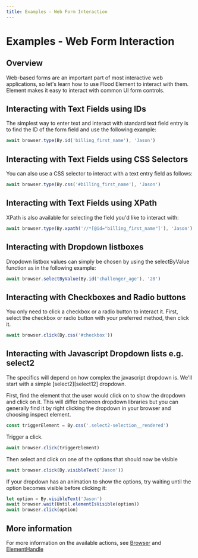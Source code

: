 ```yaml
---
title: Examples - Web Form Interaction
---
```


# Examples - Web Form Interaction

## Overview

Web-based forms are an important part of most interactive web applications, so let's learn how to use Flood Element to interact with them. Element makes it easy to interact with common UI form controls.

## Interacting with Text Fields using IDs

The simplest way to enter text and interact with standard text field entry is to find the ID of the form field and use the following example:

```typescript
await browser.type(By.id('billing_first_name'), 'Jason')
``` 

## Interacting with Text Fields using CSS Selectors

You can also use a CSS selector to interact with a text entry field as follows:

```typescript
await browser.type(By.css('#billing_first_name'), 'Jason')
``` 

## Interacting with Text Fields using XPath

XPath is also available for selecting the field you'd like to interact with:

```typescript
await browser.type(By.xpath('//*[@id="billing_first_name"]'), 'Jason')
``` 

## Interacting with Dropdown listboxes

Dropdown listbox values can simply be chosen by using the selectByValue function as in the following example:

```typescript
await browser.selectByValue(By.id('challenger_age'), '28')
``` 

## Interacting with Checkboxes and Radio buttons

You only need to click a checkbox or a radio button to interact it. First, select the checkbox or radio button with your preferred method, then click it.

```typescript
await browser.click(By.css('#checkbox'))
```

## Interacting with Javascript Dropdown lists e.g. select2

The specifics will depend on how complex the javascript dropdown is. We'll start with a simple [select2][select12] dropdown. 

First, find the element that the user would click on to show the dropdown and click on it. This will differ between dropdown libraries but you can generally find it by right clicking the dropdown in your browser and choosing inspect element.

```typescript
const triggerElement = By.css('.select2-selection__rendered')
```

Trigger a click.

```typescript
await browser.click(triggerElement)
```

Then select and click on one of the options that should now be visible

```typescript
await browser.click(By.visibleText('Jason'))
```

If your dropdown has an animation to show the options, try waiting until the option becomes visible before clicking it:

```typescript
let option = By.visibleText('Jason')
await browser.wait(Until.elementIsVisible(option))
await browser.click(option)
```

[select2]: https://select2.org

## More information

For more information on the available actions, see [Browser] and [ElementHandle]

<!-- suffix -->

[Browser]: ../../api/Browser.md#browser
[ElementHandle]: ../../api/ElementHandle.md#elementhandle